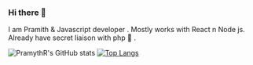 ### Hi there 👋

I am Pramith & Javascript developer . Mostly works with React n Node js. 
Already have secret liaison with php 🍭 .

![PramythR's GitHub stats](https://github-readme-stats.vercel.app/api?username=PramythR&show_icons=true&theme=onedark)  [![Top Langs](https://github-readmestats.vercel.app/api/top-langs/?username=PramythR&layout=compact&show_icons=true&theme=onedark&line_height=20)](https://github.com/aPramythR/github-readme-stats)





